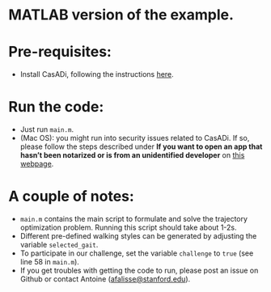 MATLAB version of the example.
==============================

# Pre-requisites:
- Install CasADi, following the instructions [here](https://web.casadi.org/get/).

# Run the code:
- Just run `main.m`.
- (Mac OS): you might run into security issues related to CasADi. If so, please follow the steps described under **If you want to open an app that hasn’t been notarized or is from an unidentified developer** on [this webpage](https://support.apple.com/en-us/HT202491).


# A couple of notes:
- `main.m` contains the main script to formulate and solve the trajectory optimization problem. Running this script should take about 1-2s.
- Different pre-defined walking styles can be generated by adjusting the variable `selected_gait`.
- To participate in our challenge, set the variable `challenge` to `true` (see line 58 in `main.m`).
- If you get troubles with getting the code to run, please post an issue on Github or contact Antoine (afalisse@stanford.edu).
